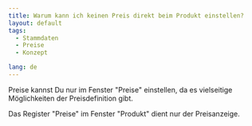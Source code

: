```yaml
---
title: Warum kann ich keinen Preis direkt beim Produkt einstellen?
layout: default
tags:
  - Stammdaten
  - Preise
  - Konzept

lang: de
---
```


Preise kannst Du nur im Fenster "Preise" einstellen, da es vielseitige Möglichkeiten der Preisdefinition gibt.

Das Register "Preise" im Fenster "Produkt" dient nur der Preisanzeige.






